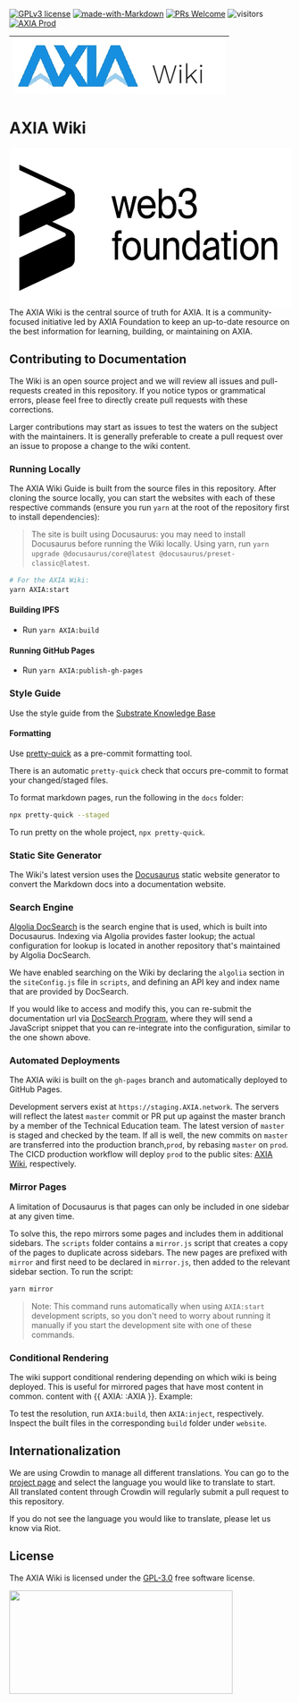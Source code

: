 [![GPLv3 license](https://img.shields.io/badge/License-GPLv3-blue.svg)](#LICENSE)
[![made-with-Markdown](https://img.shields.io/badge/Made%20with-Markdown-1f425f.svg)](https://www.markdownguide.org/)
[![PRs Welcome](https://img.shields.io/badge/PRs-welcome-brightgreen.svg)](docs/general/contributing.md)
![visitors](https://visitor-badge.glitch.me/badge?page_id=page.id)
[![AXIA Prod](https://github.com/axia-tech/AXIA-wiki/actions/workflows/deploy-AXIA-prod.yml/badge.svg)](https://github.com/axia-tech/AXIA-wiki/actions/workflows/deploy-AXIA-prod.yml)

| <a href="https://solar.wiki.AXIA.network/" rel="some text">![AXIA Wiki](docs/assets/AXIA-wiki.png)</a> |
| :-------------------------------------------------------------------------------------------------------------: |

# AXIA Wiki

<img align="right" src="docs/assets/web3-logo.png" width="518" height="285">

<p align="left">
  The AXIA Wiki is the central source of truth for AXIA. It is a community-focused initiative led by AXIA Foundation to 
  keep an up-to-date resource on the best information for learning, building, or maintaining on AXIA. 
</p>

## Contributing to Documentation

The Wiki is an open source project and we will review all issues and pull-requests created
in this repository. If you notice typos or grammatical errors, please feel free to directly create pull requests with
these corrections.

Larger contributions may start as issues to test the waters on the subject with the maintainers.
It is generally preferable to create a pull request over an issue to propose a change to the wiki content.

### Running Locally

The AXIA Wiki Guide is built from the source files in this repository.
After cloning the source locally, you can start the websites with each of these respective commands
(ensure you run `yarn` at the root of the repository first to install dependencies):

> The site is built using Docusaurus: you may need to install Docusaurus before running
> the Wiki locally. Using yarn, run `yarn upgrade @docusaurus/core@latest @docusaurus/preset-classic@latest`.

```zsh
# For the AXIA Wiki:
yarn AXIA:start
```

#### Building IPFS

- Run `yarn AXIA:build`

#### Running GitHub Pages

- Run `yarn AXIA:publish-gh-pages`

### Style Guide

Use the style guide from the
[Substrate Knowledge Base](https://github.com/substrate-developer-hub/knowledgebase/blob/master/CONTRIBUTING.md#documentation-style)

#### Formatting

Use [pretty-quick](https://prettier.io/docs/en/precommit.html#option-2-pretty-quickhttpsgithubcomazzpretty-quick)
as a pre-commit formatting tool.

There is an automatic `pretty-quick` check that occurs pre-commit to format
your changed/staged files.

To format markdown pages, run the following in the `docs` folder:

```bash
npx pretty-quick --staged
```

To run pretty on the whole project, `npx pretty-quick`.

### Static Site Generator

The Wiki's latest version uses the [Docusaurus](https://docusaurus.io/) static website
generator to convert the Markdown docs into a documentation website.

### Search Engine

[Algolia DocSearch](https://docsearch.algolia.com/) is the search engine that is used, which
is built into Docusaurus. Indexing via Algolia provides faster lookup; the actual configuration
for lookup is located in another repository that's maintained by Algolia DocSearch.

We have enabled searching on the Wiki by declaring the `algolia` section in the `siteConfig.js`
file in `scripts`, and defining an API key and index name that are provided by DocSearch.


If you would like to access and modify this, you can re-submit the documentation url via
[DocSearch Program](https://docsearch.algolia.com/apply/), where they will send
a JavaScript snippet that you can re-integrate into the configuration, similar to the
one shown above.

### Automated Deployments

The AXIA wiki is built on the `gh-pages` branch and automatically deployed to GitHub Pages.

Development servers exist at `https://staging.AXIA.network`.
The servers will reflect the latest `master` commit or PR put up against the master branch by a member of the Technical Education team.
The latest version of `master` is staged and checked by the team. If all is well, the new commits on `master` are transferred into the production branch,`prod`, by rebasing `master` on `prod`. The CICD production workflow will deploy `prod` to the public sites:
[AXIA Wiki](https://solar.wiki.AXIA.network), respectively.

### Mirror Pages

A limitation of Docusaurus is that pages can only be included in one sidebar at any given time.

To solve this, the repo mirrors some pages and includes them in additional sidebars. The `scripts`
folder contains a `mirror.js` script that creates a copy of the pages to duplicate across sidebars.
The new pages are prefixed with `mirror` and first need to be declared in `mirror.js`, then added to
the relevant sidebar section. To run the script:

```bash
yarn mirror
```

> Note: This command runs automatically when using `AXIA:start` development
> scripts, so you don't need to worry about running it manually if you start the development site
> with one of these commands.

### Conditional Rendering

The wiki support conditional rendering depending on which wiki is being deployed. This is
useful for mirrored pages that have most content in common.
content with {{ AXIA: :AXIA }}. Example:


To test the resolution, run `AXIA:build`, then `AXIA:inject`, respectively.
Inspect the built files in the corresponding `build` folder under `website`.

## Internationalization

We are using Crowdin to manage all different translations. You can go to the
[project page](https://crowdin.com/project/AXIA-wiki) and select the language you would like to
translate to start.  
All translated content through Crowdin will regularly submit a pull request to this repository.

If you do not see the language you would like to translate, please let us know via Riot.

## License

The AXIA Wiki is licensed under the [GPL-3.0](LICENSE) free software license.

<p float="center">
  <img src="docs/assets/AXIA.gif" width="400" height="185"> 
</p>
